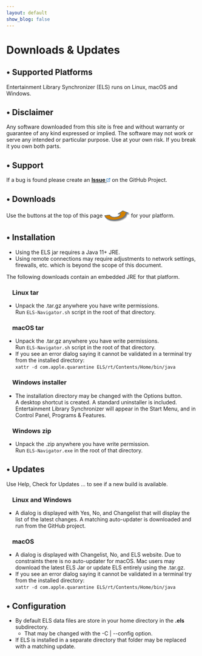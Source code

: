 ```yaml
---
layout: default
show_blog: false
---
```

# Downloads & Updates

## &bull; Supported Platforms

Entertainment Library Synchronizer (ELS) runs on Linux, macOS and Windows. 

## &bull; Disclaimer

Any software downloaded from this site is free and without warranty or guarantee of any
kind expressed or implied. The software may not work or serve any intended or particular
purpose. Use at your own risk. If you break it you own both parts.

## &bull; Support

If a bug is found please create an 
<a href="{{ site.issues_url }}" target="_blank"><b>Issue <img src="assets/images/link.png" alt="" title="On GitHub" align="bottom"  border="0"></b></a>
on the GitHub Project.


## &bull; Downloads

Use the buttons at the top of this page <img style="vertical-align:middle" src="assets/images/swoop-up-arrow.png" border="0"/> for your platform.

## &bull; Installation

 * Using the ELS jar requires a Java 11+ JRE.
 * Using remote connections may require adjustments to network settings, firewalls, etc.
   which is beyond the scope of this document.

The following downloads contain an embedded JRE for that platform.

### &nbsp;&nbsp;&nbsp; Linux tar

 * Unpack the .tar.gz anywhere you have write permissions.<br/>
   Run ``` ELS-Navigator.sh ``` script in the root of that directory.

### &nbsp;&nbsp;&nbsp; macOS tar

 * Unpack the .tar.gz anywhere you have write permissions.<br/>
   Run ``` ELS-Navigator.sh ``` script in the root of that directory.
 * If you see an error dialog saying it cannot be validated in a terminal try from the installed directory:<br/>
   ``xattr -d com.apple.quarantine ELS/rt/Contents/Home/bin/java``

### &nbsp;&nbsp;&nbsp; Windows installer

 * The installation directory may be changed with the Options button.<br/>
   A desktop shortcut is created. A standard uninstaller is included. Entertainment Library Synchronizer will
   appear in the Start Menu, and in Control Panel, Programs & Features.

### &nbsp;&nbsp;&nbsp; Windows zip

 * Unpack the .zip anywhere you have write permission.<br/>
   Run ``` ELS-Navigator.exe ``` in the root of that directory.


## &bull; Updates

Use Help, Check for Updates ... to see if a new build is available.

### &nbsp;&nbsp;&nbsp; Linux and Windows

 * A dialog is displayed with Yes, No, and Changelist that will display the list of the latest changes.
   A matching auto-updater is downloaded and run from the GitHub project.

### &nbsp;&nbsp;&nbsp; macOS

 * A dialog is displayed with Changelist, No, and ELS website. Due to constraints there is no
   auto-updater for macOS. Mac users may download the latest ELS Jar or update ELS entirely 
   using the .tar.gz.
 * If you see an error dialog saying it cannot be validated in a terminal try from the installed directory:<br/>
   ``xattr -d com.apple.quarantine ELS/rt/Contents/Home/bin/java``

## &bull; Configuration

 * By default ELS data files are store in your home directory in the **.els** subdirectory.
   * That may be changed with the -C \| \--config option.
 * If ELS is installed in a separate directory that folder may be replaced with a matching update.
